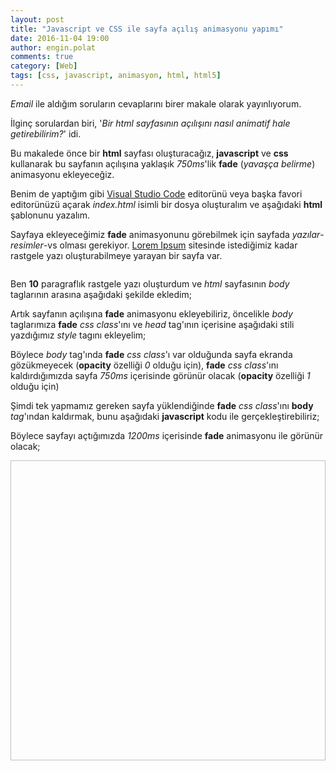 ```yaml
---
layout: post
title: "Javascript ve CSS ile sayfa açılış animasyonu yapımı"
date: 2016-11-04 19:00
author: engin.polat
comments: true
category: [Web]
tags: [css, javascript, animasyon, html, html5]
---
```

*Email* ile aldığım soruların cevaplarını birer makale olarak yayınlıyorum.

İlginç sorulardan biri, '*Bir html sayfasının açılışını nasıl animatif hale getirebilirim?*' idi.

Bu makalede önce bir **html** sayfası oluşturacağız, **javascript** ve **css** kullanarak bu sayfanın açılışına yaklaşık *750ms*'lik **fade** (*yavaşça belirme*) animasyonu ekleyeceğiz.

Benim de yaptığım gibi <a href="http://code.visualstudio.com/" target="_blank">Visual Studio Code</a> editorünü veya başka favori editorünüzü açarak *index.html* isimli bir dosya oluşturalım ve aşağıdaki **html** şablonunu yazalım.

<script src="https://gist.github.com/polatengin/fcdff64c8edf66f3648c32a3e24a3fae.js?file=index-sablon.html"></script>

Sayfaya ekleyeceğimiz **fade** animasyonunu görebilmek için sayfada *yazılar*-*resimler*-vs olması gerekiyor. <a href="http://www.lipsum.com" target="_blank">Lorem Ipsum</a> sitesinde istediğimiz kadar rastgele yazı oluşturabilmeye yarayan bir sayfa var.

<img class="lazy img-responsive" data-src="http://www.enginpolat.com/wp-content/uploads/2017/01/lipsum.png" />

Ben **10** paragraflık rastgele yazı oluşturdum ve *html* sayfasının *body* taglarının arasına aşağıdaki şekilde ekledim;

<script src="https://gist.github.com/polatengin/fcdff64c8edf66f3648c32a3e24a3fae.js?file=index-lipsum.html"></script>

Artık sayfanın açılışına **fade** animasyonu ekleyebiliriz, öncelikle *body* taglarımıza **fade** *css class*'ını ve *head* tag'ının içerisine aşağıdaki stili yazdığımız *style* tagını ekleyelim;

<script src="https://gist.github.com/polatengin/fcdff64c8edf66f3648c32a3e24a3fae.js?file=index-style.html"></script>

Böylece *body* tag'ında **fade** *css class*'ı var olduğunda sayfa ekranda gözükmeyecek (**opacity** özelliği *0* olduğu için), **fade** *css class*'ını kaldırdığımızda sayfa *750ms* içerisinde görünür olacak (**opacity** özelliği *1* olduğu için)

Şimdi tek yapmamız gereken sayfa yüklendiğinde **fade** *css class*'ını **body** *tag*'ından kaldırmak, bunu aşağıdaki **javascript** kodu ile gerçekleştirebiliriz;

<script src="https://gist.github.com/polatengin/fcdff64c8edf66f3648c32a3e24a3fae.js?file=index-script.html"></script>

Böylece sayfayı açtığımızda *1200ms* içerisinde **fade** animasyonu ile görünür olacak;

<img class="lazy img-responsive" data-src="/assets/uploads/2016/11/JavascriptSayfaAcilisAnimasyonu.gif" width="640" height="480" />